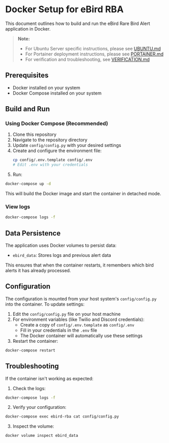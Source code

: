 # Docker Setup for eBird RBA

This document outlines how to build and run the eBird Rare Bird Alert application in Docker.

> **Note:** 
> - For Ubuntu Server specific instructions, please see [UBUNTU.md](UBUNTU.md)
> - For Portainer deployment instructions, please see [PORTAINER.md](PORTAINER.md)
> - For verification and troubleshooting, see [VERIFICATION.md](VERIFICATION.md)

## Prerequisites

- Docker installed on your system
- Docker Compose installed on your system

## Build and Run

### Using Docker Compose (Recommended)

1. Clone this repository
2. Navigate to the repository directory
3. Update `config/config.py` with your desired settings
4. Create and configure the environment file:
   ```bash
   cp config/.env.template config/.env
   # Edit .env with your credentials
   ```
5. Run:

```bash
docker-compose up -d
```

This will build the Docker image and start the container in detached mode.

### View logs

```bash
docker-compose logs -f
```

## Data Persistence

The application uses Docker volumes to persist data:

- `ebird_data`: Stores logs and previous alert data

This ensures that when the container restarts, it remembers which bird alerts it has already processed.

## Configuration

The configuration is mounted from your host system's `config/config.py` into the container. To update settings:

1. Edit the `config/config.py` file on your host machine
2. For environment variables (like Twilio and Discord credentials):
   - Create a copy of `config/.env.template` as `config/.env`
   - Fill in your credentials in the `.env` file
   - The Docker container will automatically use these settings
3. Restart the container:

```bash
docker-compose restart
```

## Troubleshooting

If the container isn't working as expected:

1. Check the logs:
```bash
docker-compose logs -f
```

2. Verify your configuration:
```bash
docker-compose exec ebird-rba cat config/config.py
```

3. Inspect the volume:
```bash
docker volume inspect ebird_data
```
